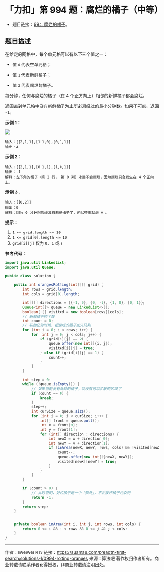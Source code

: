 # 「力扣」第 994 题：腐烂的橘子（中等）

- 题目链接：[994. 腐烂的橘子](https://leetcode-cn.com/problems/rotting-oranges/)。

## 题目描述

在给定的网格中，每个单元格可以有以下三个值之一：

- 值 `0` 代表空单元格；

- 值 `1` 代表新鲜橘子；

- 值 `2` 代表腐烂的橘子。

每分钟，任何与腐烂的橘子（在 4 个正方向上）相邻的新鲜橘子都会腐烂。

返回直到单元格中没有新鲜橘子为止所必须经过的最小分钟数。如果不可能，返回 `-1`。

**示例 1：**

![](https://suanfa8-1252206550.cos.ap-shanghai.myqcloud.com/suanfa8/264c27ef-8fe1-40e5-a1d5-82d31f4e45f3.jpg)

```
输入：[[2,1,1],[1,1,0],[0,1,1]]
输出：4
```

**示例 2：**

```
输入：[[2,1,1],[0,1,1],[1,0,1]]
输出：-1
解释：左下角的橘子（第 2 行， 第 0 列）永远不会腐烂，因为腐烂只会发生在 4 个正向上。
```

**示例 3：**

```
输入：[[0,2]]
输出：0
解释：因为 0 分钟时已经没有新鲜橘子了，所以答案就是 0 。
```

**提示：**

1. `1 <= grid.length <= 10`
2. `1 <= grid[0].length <= 10`
3. `grid[i][j]` 仅为 `0`、`1` 或 `2`

**参考代码**：

```java
import java.util.LinkedList;
import java.util.Queue;

public class Solution {

    public int orangesRotting(int[][] grid) {
        int rows = grid.length;
        int cols = grid[0].length;

        int[][] directions = {{-1, 0}, {0, -1}, {1, 0}, {0, 1}};
        Queue<int[]> queue = new LinkedList<>();
        boolean[][] visited = new boolean[rows][cols];
        // 新鲜橘子的个数
        int count = 0;
        // 初始化的时候，把腐烂的橘子加入队列
        for (int i = 0; i < rows; i++) {
            for (int j = 0; j < cols; j++) {
                if (grid[i][j] == 2) {
                    queue.offer(new int[]{i, j});
                    visited[i][j] = true;
                } else if (grid[i][j] == 1) {
                    count++;
                }
            }
        }

        int step = 0;
        while (!queue.isEmpty()) {
            // 如果当前没有新鲜的橘子，就没有可以扩散的区域了
            if (count == 0) {
                break;
            }
            step++;
            int curSize = queue.size();
            for (int i = 0; i < curSize; i++) {
                int[] front = queue.poll();
                int x = front[0];
                int y = front[1];
                for (int[] direction : directions) {
                    int newX = x + direction[0];
                    int newY = y + direction[1];
                    if (inArea(newX, newY, rows, cols) && !visited[newX][newY] && grid[newX][newY] == 1) {
                        count--;
                        queue.offer(new int[]{newX, newY});
                        visited[newX][newY] = true;
                    }
                }
            }
        }

        if (count > 0) {
            // 此时说明，好的橘子是一个「孤岛」，不会被坏橘子污染到
            return -1;
        }
        return step;
    }


    private boolean inArea(int i, int j, int rows, int cols) {
        return 0 <= i && i < rows && 0 <= j && j < cols;
    }
}
```



---

作者：liweiwei1419
链接：https://suanfa8.com/breadth-first-search/solutions-1/0994-rotting-oranges
来源：算法吧
著作权归作者所有。商业转载请联系作者获得授权，非商业转载请注明出处。
